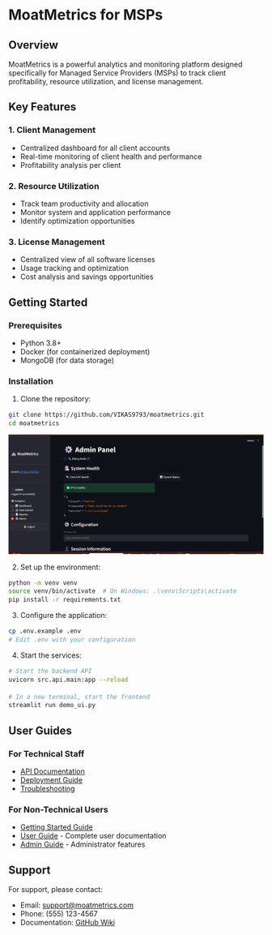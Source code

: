 # MoatMetrics for MSPs

## Overview
MoatMetrics is a powerful analytics and monitoring platform designed specifically for Managed Service Providers (MSPs) to track client profitability, resource utilization, and license management.

## Key Features

### 1. Client Management
- Centralized dashboard for all client accounts
- Real-time monitoring of client health and performance
- Profitability analysis per client

### 2. Resource Utilization
- Track team productivity and allocation
- Monitor system and application performance
- Identify optimization opportunities

### 3. License Management
- Centralized view of all software licenses
- Usage tracking and optimization
- Cost analysis and savings opportunities

## Getting Started

### Prerequisites
- Python 3.8+
- Docker (for containerized deployment)
- MongoDB (for data storage)

### Installation

1. Clone the repository:
```bash
git clone https://github.com/VIKAS9793/moatmetrics.git
cd moatmetrics
```

![Repository Structure](../image/assets/Admin%20Panel.png)

2. Set up the environment:
```bash
python -m venv venv
source venv/bin/activate  # On Windows: .\venv\Scripts\activate
pip install -r requirements.txt
```

3. Configure the application:
```bash
cp .env.example .env
# Edit .env with your configuration
```

4. Start the services:
```bash
# Start the backend API
uvicorn src.api.main:app --reload

# In a new terminal, start the frontend
streamlit run demo_ui.py
```

## User Guides

### For Technical Staff
- [API Documentation](API.md)
- [Deployment Guide](DEPLOYMENT.md)
- [Troubleshooting](TROUBLESHOOTING.md)

### For Non-Technical Users
- [Getting Started Guide](GETTING_STARTED.md)
- [User Guide](USER_GUIDE.md) - Complete user documentation
- [Admin Guide](ADMIN_GUIDE.md) - Administrator features

## Support
For support, please contact:
- Email: support@moatmetrics.com
- Phone: (555) 123-4567
- Documentation: [GitHub Wiki](https://github.com/VIKAS9793/moatmetrics/wiki)
